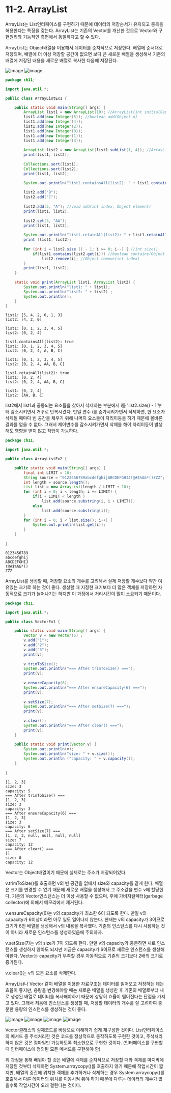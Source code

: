 # 11-2. ArrayList
ArrayList는 List인터페이스를 구현하기 때문에 데이터의 저장순서가 유지되고 중복을 허용한다는 특징을 갖는다.
ArrayList는 기존의 Vector를 개선한 것으로 Vector와 구현원리와 기능적인 측면에서 동일하다고 할 수 있다.

ArrayList는 Object배열을 이용해서 데이터를 순차적으로 저장한다.
배열에 순서대로 저장되며, 배열에 더 이상 저장할 공간이 없으면 보다 큰 새로운 배열을 생성해서 기존의 배열에 저장된 내용을 새로운 배열로 복사한 다음에 저장된다.

![image](https://github.com/GYUNGAEEEE/JAVA/assets/158580466/7f61fd67-6ac7-417f-bae2-062bf5486f70)
![image](https://github.com/GYUNGAEEEE/JAVA/assets/158580466/776d198d-68c7-47cb-ac78-e0174adb2730)
```java
package ch11;

import java.util.*;

public class ArrayListEx1 {

	public static void main(String[] args) {
		ArrayList list1 = new ArrayList(10); //ArrayList(int initialCapacity)
		list1.add(new Integer(5)); //boolean add(Object o)
		list1.add(new Integer(4));
		list1.add(new Integer(2));
		list1.add(new Integer(0));
		list1.add(new Integer(1));
		list1.add(new Integer(3));
		
		ArrayList list2 = new ArrayList(list1.subList(1, 4)); //ArrayList(Collection c), List subList(int fromIndex, int toIndex)
		print(list1, list2);
		
		Collections.sort(list1);
		Collections.sort(list2);
		print(list1, list2);

		System.out.println("listl.containsAll(list2): " + list1.containsAll(list2)); //boolean containsAll(Collection c)
		
		list2.add("B");
		list2.add("C");
		
		list2.add(3, "A"); //void add(int index, Object element)
		print(list1, list2);
		
		list2.set(3, "AA");
		print(list1, list2);
		
		System.out.println("listl.retainAll(list2): " + list1.retainAll(list2)); //boolean retainAll(Collection c)
		print (list1, list2);
		
		for (int i = list2.size () - 1; i >= 0; i--) { //int size()
			if(list1.contains(list2.get(i))) //boolean contains(Object o), Object get(int index)
				list2.remove(i); //Object remove(int index)
		}
		print(list1, list2);
	}
		
	static void print(ArrayList list1, ArrayList list2) {
		System.out.println("list1: " + list1);
		System.out.println("list2: " + list2) ;
		System.out.println();
	}
}
```
```
list1: [5, 4, 2, 0, 1, 3]
list2: [4, 2, 0]

list1: [0, 1, 2, 3, 4, 5]
list2: [0, 2, 4]

listl.containsAll(list2): true
list1: [0, 1, 2, 3, 4, 5]
list2: [0, 2, 4, A, B, C]

list1: [0, 1, 2, 3, 4, 5]
list2: [0, 2, 4, AA, B, C]

listl.retainAll(list2): true
list1: [0, 2, 4]
list2: [0, 2, 4, AA, B, C]

list1: [0, 2, 4]
list2: [AA, B, C]
```
list2에서 list1과 공통되는 요소들을 찾아서 삭제하는 부분에서 i를 'list2.size() - 1'부터 감소시키면서 거꾸로 반복시켰다.
만일 변수 i를 증가시켜가면서 삭제하면, 한 요소가 삭제될 때마다 빈 공간을 채우기 위해 나머지 요소들이 자리이동을 하기 때문에 올바른 결과를 얻을 수 없다. 
그래서 제어변수를 감소시켜가면서 삭제를 해야 자리이동이 발생해도 영향을 받지 않고 작업이 가능하다.
```java
package ch11;

import java.util.*;

public class ArrayListEx2 {

	public static void main(String[] args) {
		final int LIMIT = 10;
		String source = "0123456789abcdefghijABCDEFGHIJ!@#$%A&*()ZZZ";
		int length = source.length();
		List list = new ArrayList(length / LIMIT + 10);
		for (int i = 0; i < length; i += LIMIT) {
			if(i + LIMIT < length )
				list.add(source.substring(i, i + LIMIT));
			else
				list.add(source.substring(i));
		}
		for (int i = 0; i < list.size(); i++) {
			System.out.println(list.get(i));
		}
	}
	
}
```
```
0123456789
abcdefghij
ABCDEFGHIJ
!@#$%A&*()
ZZZ
```
ArrayList를 생성할 때, 저장할 요소의 개수를 고려해서 실제 저장할 개수보다 약간 여유있는 크기로 하는 것이 좋다. 
생성할 때 지정한 크기보다 더 많은 객체를 저장하면 자동적으로 크기가 늘어나기는 하지만 이 과정에서 처리시간이 많이 소요되기 때문이다.
```java
package ch11;

import java.util.*;

public class VectorEx1 {

	public static void main(String[] args) {
		Vector v = new Vector(5) ;
		v.add("1");
		v.add("2");
		v.add("3");
		print(v);
		
		v.trimToSize();
		System.out.println("=== After trimToSize() ===");
		print(v);
		
		v.ensureCapacity(6);
		System.out.println("=== After ensureCapacity(6) ===");
		print(v);
		
		v.setSize(7);
		System.out.println("=== After setSize(7) ===");
		print(v);
		
		v.clear();
		System.out.println("=== After clear() ===");
		print(v);
	}
	
	public static void print(Vector v) {
		System.out.println(v);
		System.out.println("size: " + v.size());
		System.out.println ("capacity: " + v.capacity());
	}
	
}
```
```
[1, 2, 3]
size: 3
capacity: 5
=== After trimToSize() ===
[1, 2, 3]
size: 3
capacity: 3
=== After ensureCapacity(6) ===
[1, 2, 3]
size: 3
capacity: 6
=== After setSize(7) ===
[1, 2, 3, null, null, null, null]
size: 7
capacity: 12
=== After clear() ===
[]
size: 0
capacity: 12
```
Vector는 Object배열이기 때문에 실제로는 주소가 저장되어있다.

v.trimToSize()를 호출하면 v의 빈 공간을 없애서 size와 capacity를 같게 한다. 
배열은 크기를 변경할 수 없기 때문에 새로운 배열을 생성해서 그 주소값을 변수 v에 할당한다. 
기존의 Vector인스턴스는 더 이상 사용할 수 없으며, 후에 가비지컬렉터(garbage collector)에 의해서 메모리에서 제거된다.

v.ensureCapacity(6)는 v의 capacity가 최소한 6이 되도록 한다. 
만일 v의 capacity가 6이상이라면 아무 일도 일어나지 않는다. 
현재는 v의 capacity가 3이므로 크기가 6인 배열을 생성해서 v의 내용을 복사했다. 
기존의 인스턴스를 다시 사용하는 것이 아니라 새로운 인스턴스를 생성하였음에 주의하자.

v.setSize(7)는 v의 size가 7이 되도록 한다. 
만일 v의 capacity가 충분하면 새로 인스턴스를 생성하지 않아도 되지만 지금은 capacity가 6이므로 새로운 인스턴스를 생성해야한다. 
Vector는 capacity가 부족할 경우 자동적으로 기존의 크기보다 2배의 크기로 증가된다.

v.clear()는 v의 모든 요소를 삭제한다.

ArrayList나 Vector 같이 배열을 이용한 자료구조는 데이터를 읽어오고 저장하는 데는 효율이 좋지만, 
용량을 변경해야할 때는 새로운 배열을 생성한 후 기존의 배열로부터 새로 생성된 배열로 데이터를 복사해야하기 때문에 상당히 효율이 떨어진다는 단점을 가지고 있다. 
그래서 처음에 인스턴스를 생성할 때, 저장할 데이터의 개수를 잘 고려하여 충분한 용량의 인스턴스를 생성하는 것이 좋다.

![image](https://github.com/GYUNGAEEEE/JAVA/assets/158580466/071d1f3c-d278-482f-b97a-f4ff05904473)
![image](https://github.com/GYUNGAEEEE/JAVA/assets/158580466/9214f3c1-ffe5-44f8-b8c3-4ce55637884e)
![image](https://github.com/GYUNGAEEEE/JAVA/assets/158580466/dbecb4ea-dfd7-4dad-8dee-3a2e10d9a26d)
![image](https://github.com/GYUNGAEEEE/JAVA/assets/158580466/0cc16e14-121e-42ad-b0e7-7dd4edf07014)

Vector클래스의 실제코드를 바탕으로 이해하기 쉽게 재구성한 것이다.
List인터페이스의 메서드 중 주석처리한 것은 코드를 정상적으로 동작하도록 구현한 것이고, 주석처리하지 않은 것은 컴파일만 가능하도록 최소한으로 구현한 것이다. (인터페이스를 구현할 때 인터페이스에 정의된 모든 메서드를 구현해야 함)

위 과정을 통해 배워야 할 것은 배열에 객체를 순차적으로 저장할 때와 객체를 마지막에 저장된 것부터 삭제하면 System.arraycopy()를 호출하지 않기 때문에 작업시간이 짧지만, 
배열의 중간에 위치한 객체를 추가하거나 삭제하는 경우 System.arraycopy()를 호출해서 다른 데이터의 위치를 이동시켜 줘야 하기 때문에 다루는 데이터의 개수가 많을수록 작업시간이 오래 걸린다는 것이다.
